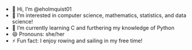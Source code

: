 - 👋 Hi, I’m @eholmquist01
- 👀 I’m interested in computer science, mathematics, statistics, and data science!
- 🌱 I’m currently learning C and furthering my knowledge of Python
- 😄 Pronouns: she/her
- ⚡ Fun fact: I enjoy rowing and sailing in my free time!

<!---
eholmquist01/eholmquist01 is a ✨ special ✨ repository because its `README.md` (this file) appears on your GitHub profile.
You can click the Preview link to take a look at your changes.
--->
